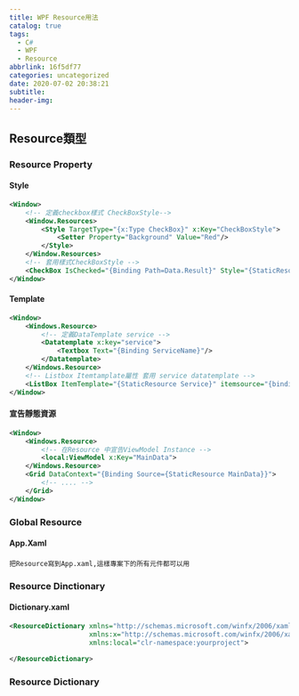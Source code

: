 ```yaml
---
title: WPF Resource用法
catalog: true
tags:
  - C#
  - WPF
  - Resource
abbrlink: 16f5df77
categories: uncategorized
date: 2020-07-02 20:38:21
subtitle:
header-img:
---
```

## Resource類型
### Resource Property
#### Style
```xml
<Window>
	<!-- 定義checkbox樣式 CheckBoxStyle-->
	<Window.Resources>
		<Style TargetType="{x:Type CheckBox}" x:Key="CheckBoxStyle">
			<Setter Property="Background" Value="Red"/>
		</Style>
	</Window.Resources>
	<!-- 套用樣式CheckBoxStyle -->
	<CheckBox IsChecked="{Binding Path=Data.Result}" Style="{StaticResource CheckBoxStyle}"/>
</Window>
```
#### Template 
```xml
<Window>
	<Windows.Resource>
		<!-- 定義DataTemplate service -->
		<Datatemplate x:key="service">
			<Textbox Text="{Binding ServiceName}"/>
		</Datatemplate>
	</Windows.Resource>
	<!-- Listbox Itemtamplate屬性 套用 service datatemplate -->
	<ListBox ItemTemplate="{StaticResource Service}" itemsource="{binding DataSource}"/>
</Window>
```
#### 宣告靜態資源
```xml
<Window>
	<Windows.Resource>
		<!-- 在Resource 中宣告ViewModel Instance -->
		<local:ViewModel x:Key="MainData">
	</Windows.Resource>
	<Grid DataContext="{Binding Source={StaticResource MainData}}">
		<!-- .... -->
	</Grid>
</Window>
```
### Global Resource
#### App.Xaml
	把Resource寫到App.xaml,這樣專案下的所有元件都可以用

### Resource Dinctionary
#### Dictionary.xaml
```xml
<ResourceDictionary xmlns="http://schemas.microsoft.com/winfx/2006/xaml/presentation"
                    xmlns:x="http://schemas.microsoft.com/winfx/2006/xaml"
                    xmlns:local="clr-namespace:yourproject">
    
</ResourceDictionary>
```
### Resource Dictionary